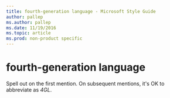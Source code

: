 ```yaml
---
title: fourth-generation language - Microsoft Style Guide
author: pallep
ms.author: pallep
ms.date: 11/19/2016
ms.topic: article
ms.prod: non-product specific
---
```


# fourth-generation language

Spell out on the first mention. On subsequent mentions, it's OK to abbreviate as *4GL*. 
